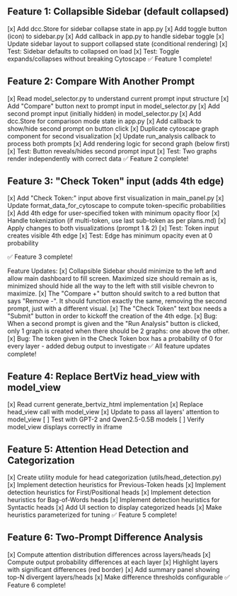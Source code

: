 ## Feature 1: Collapsible Sidebar (default collapsed)
[x] Add dcc.Store for sidebar collapse state in app.py
[x] Add toggle button (icon) to sidebar.py
[x] Add callback in app.py to handle sidebar toggle
[x] Update sidebar layout to support collapsed state (conditional rendering)
[x] Test: Sidebar defaults to collapsed on load
[x] Test: Toggle expands/collapses without breaking Cytoscape
✅ Feature 1 complete!

## Feature 2: Compare With Another Prompt
[x] Read model_selector.py to understand current prompt input structure
[x] Add "Compare" button next to prompt input in model_selector.py
[x] Add second prompt input (initially hidden) in model_selector.py
[x] Add dcc.Store for comparison mode state in app.py
[x] Add callback to show/hide second prompt on button click
[x] Duplicate cytoscape graph component for second visualization
[x] Update run_analysis callback to process both prompts
[x] Add rendering logic for second graph (below first)
[x] Test: Button reveals/hides second prompt input
[x] Test: Two graphs render independently with correct data
✅ Feature 2 complete!

## Feature 3: "Check Token" input (adds 4th edge)
[x] Add "Check Token:" input above first visualization in main_panel.py
[x] Update format_data_for_cytoscape to compute token-specific probabilities
[x] Add 4th edge for user-specified token with minimum opacity floor
[x] Handle tokenization (if multi-token, use last sub-token as per plans.md)
[x] Apply changes to both visualizations (prompt 1 & 2)
[x] Test: Token input creates visible 4th edge
[x] Test: Edge has minimum opacity even at 0 probability

✅ Feature 3 complete!

Feature Updates:
[x] Collapsible Sidebar should minimize to the left and allow main dashboard to fill screen. Maximized size should remain as is, minimized should hide all the way to the left with still visible chevron to maximize.
[x] The "Compare +" button should switch to a red button that says "Remove -". It should function exactly the same, removing the second prompt, just with a different visual.
[x] The "Check Token" text box needs a "Submit" button in order to kickoff the creation of the 4th edge.
[x] Bug: When a second prompt is given and the "Run Analysis" button is clicked, only 1 graph is created when there should be 2 graphs: one above the other.
[x] Bug: The token given in the Check Token box has a probability of 0 for every layer - added debug output to investigate
✅ All feature updates complete!

## Feature 4: Replace BertViz head_view with model_view
[x] Read current generate_bertviz_html implementation
[x] Replace head_view call with model_view
[x] Update to pass all layers' attention to model_view
[ ] Test with GPT-2 and Qwen2.5-0.5B models
[ ] Verify model_view displays correctly in iframe

## Feature 5: Attention Head Detection and Categorization
[x] Create utility module for head categorization (utils/head_detection.py)
[x] Implement detection heuristics for Previous-Token heads
[x] Implement detection heuristics for First/Positional heads
[x] Implement detection heuristics for Bag-of-Words heads
[x] Implement detection heuristics for Syntactic heads
[x] Add UI section to display categorized heads
[x] Make heuristics parameterized for tuning
✅ Feature 5 complete!

## Feature 6: Two-Prompt Difference Analysis
[x] Compute attention distribution differences across layers/heads
[x] Compute output probability differences at each layer
[x] Highlight layers with significant differences (red border)
[x] Add summary panel showing top-N divergent layers/heads
[x] Make difference thresholds configurable
✅ Feature 6 complete!